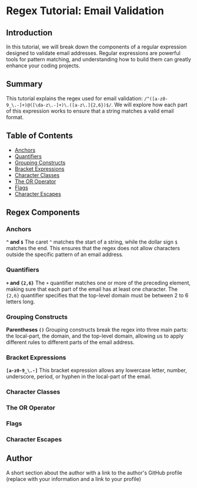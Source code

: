 # Regex Tutorial: Email Validation

## Introduction

In this tutorial, we will break down the components of a regular expression designed to validate email addresses. Regular expressions are powerful tools for pattern matching, and understanding how to build them can greatly enhance your coding projects.

## Summary

This tutorial explains the regex used for email validation: `/^([a-z0-9_\.-]+)@([\da-z\.-]+)\.([a-z\.]{2,6})$/`. We will explore how each part of this expression works to ensure that a string matches a valid email format.

## Table of Contents

- [Anchors](#anchors)
- [Quantifiers](#quantifiers)
- [Grouping Constructs](#grouping-constructs)
- [Bracket Expressions](#bracket-expressions)
- [Character Classes](#character-classes)
- [The OR Operator](#the-or-operator)
- [Flags](#flags)
- [Character Escapes](#character-escapes)

## Regex Components

### Anchors

**`^` and `$`**
The caret `^` matches the start of a string, while the dollar sign `$` matches the end. This ensures that the regex does not allow characters outside the specific pattern of an email address.

### Quantifiers

**`+` and `{2,6}`**
The `+` quantifier matches one or more of the preceding element, making sure that each part of the email has at least one character. The `{2,6}` quantifier specifies that the top-level domain must be between 2 to 6 letters long.

### Grouping Constructs

**Parentheses `()`**
Grouping constructs break the regex into three main parts: the local-part, the domain, and the top-level domain, allowing us to apply different rules to different parts of the email address.

### Bracket Expressions

**`[a-z0-9_\.-]`**
This bracket expression allows any lowercase letter, number, underscore, period, or hyphen in the local-part of the email.

### Character Classes

### The OR Operator

### Flags

### Character Escapes

## Author

A short section about the author with a link to the author's GitHub profile (replace with your information and a link to your profile)
